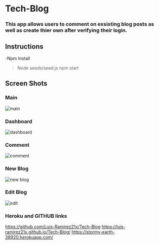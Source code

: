# Tech-Blog
### This app allows users to comment on exsisting blog posts as well as create thier own after verifying their login.

## Instructions
-Npm Install 
>Node seeds/seed.js
>npm start

## Screen Shots

### Main
![main](https://user-images.githubusercontent.com/86748117/145115580-e0bc3286-4949-43d9-9a40-39c1ddc9da74.PNG)


### Dashboard
![dashboard](https://user-images.githubusercontent.com/86748117/145115586-62cb46c7-8e91-4797-b770-16852d92f863.PNG)


### Comment
![comment](https://user-images.githubusercontent.com/86748117/145115594-bfa033c5-4dc5-4b60-90c3-e6fbc2be9a78.PNG)


### New Blog
![new blog](https://user-images.githubusercontent.com/86748117/145115590-8fcc17f8-a80a-4951-997b-2316718cd47c.PNG)

### Edit Blog
![edit](https://user-images.githubusercontent.com/86748117/145115659-cdf442d9-3b0e-4963-b543-6e5e63679d92.PNG)

### Heroku and GITHUB links
 https://github.com/Luis-Ramirez21x/Tech-Blog
 https://luis-ramirez21x.github.io/Tech-Blog/
 https://stormy-earth-38920.herokuapp.com/

